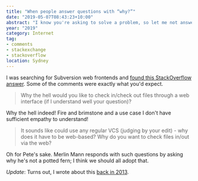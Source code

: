 ```yaml
---
title: "When people answer questions with “why?”"
date: "2019-05-07T08:43:23+10:00"
abstract: "I know you're asking to solve a problem, so let me not answer! Why do people on StackOverflow and such do this?"
year: "2019"
category: Internet
tag:
- comments
- stackexchange
- stackoverflow
location: Sydney
---
```

I was searching for Subversion web frontends and [found this StackOverflow answer](https://stackoverflow.com/questions/1658406/is-there-an-open-source-web-based-self-hosted-revision-control-system). Some of the comments were exactly what you'd expect.

> Why the hell would you like to check in/check out files through a web interface (if I understand well your question)? 

Why the hell indeed! Fire and brimstone and a use case I don't have sufficient empathy to understand!

> It sounds like could use any regular VCS (judging by your edit) - why does it have to be web-based? Why do you want to check files in/out via the web?

Oh for Pete's sake. Merlin Mann responds with such questions by asking why he's not a potted fern; I think we should all adopt that.

*Update*: Turns out, I wrote about this [back in 2013](https://rubenerd.com/whats-wrong-with-technical-answer-sites/).


